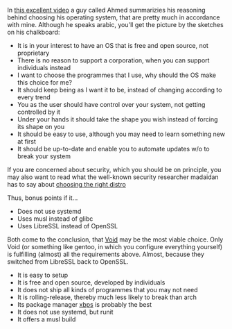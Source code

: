 In [this excellent video](https://www.youtube.com/watch?v=z1-yuolwrVs) 
a guy called Ahmed summarizies his reasoning behind choosing his operating system, 
that are pretty much in accordance with mine. Although he speaks arabic, 
you'll get the picture by the sketches on his chalkboard:  

* It is in your interest to have an OS that is free and open source, not proprietary
* There is no reason to support a corporation, when you can support individuals instead  
* I want to choose the programmes that I use, why should the OS make this choice for me?  
* It should keep being as I want it to be, instead of changing according to every trend
* You as the user should have control over your system, not getting controlled by it
* Under your hands it should take the shape you wish instead of forcing its shape on you
* It should be easy to use, although you may need to learn something new at first
* It should be up-to-date and enable you to automate updates w/o to break your system

If you are concerned about security, which you should be on principle, 
you may also want to read what the well-known security researcher madaidan 
has to say about [choosing the right distro](https://madaidans-insecurities.github.io/guides/linux-hardening.html#choosing-the-right-distro)

Thus, bonus points if it...
* Does not use systemd
* Uses musl instead of glibc
* Uses LibreSSL instead of OpenSSL

Both come to the conclusion, that [Void](https://voidlinux.org/) may be the most viable choice. 
Only Void (or something like gentoo, in which you configure everything yourself) 
is fulfilling (almost) all the requirements above. Almost, because they switched 
from LibreSSL back to OpenSSL.

* It is easy to setup  
* It is free and open source, developed by individuals
* It does not ship all kinds of programmes that you may not need
* It is rolling-release, thereby much less likely to break than arch
* Its package manager [xbps](https://docs.voidlinux.org/xbps/index.html) is probably the best
* It does not use systemd, but runit
* It offers a musl build 

